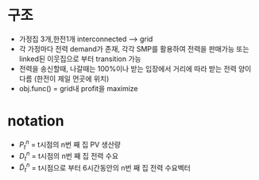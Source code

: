 # 구조 

+ 가정집 3개,한전1개 interconnected --> grid 
+ 각 가정마다 전력 demand가 존재, 각각 SMP를 활용하여 전력을 판매가능 또는 linked된 이웃집으로 부터 transition 가능
+ 전력을 송신할때, 나갈때는 100%이나 받는 입장에서 거리에 따라 받는 전력 양이 다름 (한전이 제일 먼곳에 위치)
+ obj.func() = grid내 profit을 maximize 


# notation

+ $P^{n}_t$ = t시점의 n번 째 집 PV 생산량
+ $D^{n}_t$ = t시점의 n번 째 집 전력 수요
+ $\tilde{D}^{n}_t$ = t시점으로 부터 6시간동안의 n번 째 집 전력 수요벡터
